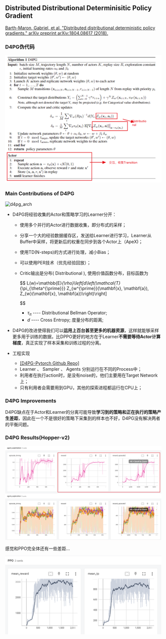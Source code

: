 ## Distributed Distributional Determinisitic Policy Gradient

[Barth-Maron, Gabriel, et al. &#34;Distributed distributional deterministic policy gradients.&#34; arXiv preprint arXiv:1804.08617 (2018).](https://link.zhihu.com/?target=https%3A//arxiv.org/pdf/1804.08617)

### D4PG伪代码

![image.png](./assets/image.png)

### Main Contributions of D4PG

![d4pg_arch](https://user-images.githubusercontent.com/23639048/137602300-f2763ef1-2b67-4f76-aa8b-232afaa08a23.png)

- D4PG将经验收集的Actor和策略学习的Learner分开：

  - 使用多个并行的Actor进行数据收集，即分布式的采样；
  - 分享一个大的经验数据缓存区，发送给Learner进行学习，Learner从Buffer中采样，将更新后的权重在同步到各个Actor上（ApeX)；
  - 使用TD(N-steps)的方式进行处理，减小Bias；
  - 可以使用PER技术（优先经验回放）；
  - Critic输出是分布( Distributional ), 使用价值函数分布，目标函数为

    $$
    L(w)=\mathbb{E}_{\rho}\left[d\left(\mathcal{T}_{\pi_{\theta^{\prime}}} Z_{w^{\prime}}(\mathbf{x}, \mathbf{a}), Z_{w}(\mathbf{x}, \mathbf{a})\right)\right]

    $$

    - $\tau_{\pi}$ ---- Distributional Bellman Operator;
    - $d$ ---- Cross Entropy; 度量分布的距离;
- D4PG的改进使得我们可以**运用上百台甚至更多的机器资源**，这样就能够采样更多用于训练的数据，比DPPO更好的地方在于Learner**不需要等待Actor计算梯度**，真正实现了样本采集和训练过程的分离。
- 工程实现

  - [[D4PG-Pytorch Github Repo]]([d4pg-pytorch](https://github.com/schatty/d4pg-pytorch))
  - Learner 、 Sampler 、 Agents 分别运行在不同的Process中；
  - 利用者在执行action时，是没有noise的，他们主要用在Target Network上；
  - 只有利用者会需要用到GPU，其他的探索进程都运行在CPU上；

### D4PG Improvements

D4PG缺点在于Actor和Learner的分离可能导致**学习到的策略和正在执行的策略产生差距**，因此在一个不是很好的策略下采集到的样本也不好，D4PG没有解决两者的平衡问题。

### D4PG Results(Hopper-v2)

![image.png](./assets/1647168258239-image.png)

感觉和PPO完全体还有一些差距... 

![image.png](./assets/1647168299628-image.png)
